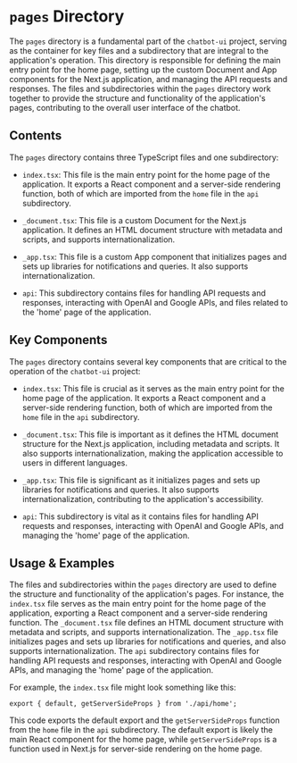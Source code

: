 
# `pages` Directory

The `pages` directory is a fundamental part of the `chatbot-ui` project, serving as the container for key files and a subdirectory that are integral to the application's operation. This directory is responsible for defining the main entry point for the home page, setting up the custom Document and App components for the Next.js application, and managing the API requests and responses. The files and subdirectories within the `pages` directory work together to provide the structure and functionality of the application's pages, contributing to the overall user interface of the chatbot.

## Contents

The `pages` directory contains three TypeScript files and one subdirectory:

- `index.tsx`: This file is the main entry point for the home page of the application. It exports a React component and a server-side rendering function, both of which are imported from the `home` file in the `api` subdirectory.

- `_document.tsx`: This file is a custom Document for the Next.js application. It defines an HTML document structure with metadata and scripts, and supports internationalization.

- `_app.tsx`: This file is a custom App component that initializes pages and sets up libraries for notifications and queries. It also supports internationalization.

- `api`: This subdirectory contains files for handling API requests and responses, interacting with OpenAI and Google APIs, and files related to the 'home' page of the application.

## Key Components

The `pages` directory contains several key components that are critical to the operation of the `chatbot-ui` project:

- `index.tsx`: This file is crucial as it serves as the main entry point for the home page of the application. It exports a React component and a server-side rendering function, both of which are imported from the `home` file in the `api` subdirectory.

- `_document.tsx`: This file is important as it defines the HTML document structure for the Next.js application, including metadata and scripts. It also supports internationalization, making the application accessible to users in different languages.

- `_app.tsx`: This file is significant as it initializes pages and sets up libraries for notifications and queries. It also supports internationalization, contributing to the application's accessibility.

- `api`: This subdirectory is vital as it contains files for handling API requests and responses, interacting with OpenAI and Google APIs, and managing the 'home' page of the application.

## Usage & Examples

The files and subdirectories within the `pages` directory are used to define the structure and functionality of the application's pages. For instance, the `index.tsx` file serves as the main entry point for the home page of the application, exporting a React component and a server-side rendering function. The `_document.tsx` file defines an HTML document structure with metadata and scripts, and supports internationalization. The `_app.tsx` file initializes pages and sets up libraries for notifications and queries, and also supports internationalization. The `api` subdirectory contains files for handling API requests and responses, interacting with OpenAI and Google APIs, and managing the 'home' page of the application.

For example, the `index.tsx` file might look something like this:

```tsx
export { default, getServerSideProps } from './api/home';
```

This code exports the default export and the `getServerSideProps` function from the `home` file in the `api` subdirectory. The default export is likely the main React component for the home page, while `getServerSideProps` is a function used in Next.js for server-side rendering on the home page.
